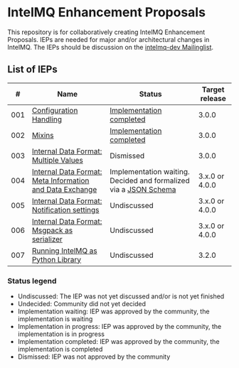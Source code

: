 # IntelMQ Enhancement Proposals

This repository is for collaboratively creating IntelMQ Enhancement Proposals.
IEPs are needed for major and/or architectural changes in IntelMQ.
The IEPs should be discussion on the [intelmq-dev Mailinglist](https://lists.cert.at/cgi-bin/mailman/listinfo/intelmq-dev).

## List of IEPs

|#|Name|Status|Target release|
|---|---|---|---|
|001|[Configuration Handling](001/)|[Implementation completed](https://github.com/certtools/intelmq/projects/9)|3.0.0|
|002|[Mixins](002/)|[Implementation completed](https://github.com/certtools/intelmq/projects/10)|3.0.0|
|003|[Internal Data Format: Multiple Values](003/)|Dismissed|3.0.0|
|004|[Internal Data Format: Meta Information and Data Exchange](004/)|Implementation waiting. Decided and formalized via a [JSON Schema](004/schema/schema.json)|3.x.0 or 4.0.0|
|005|[Internal Data Format: Notification settings](005/)|Undiscussed|3.x.0 or 4.0.0|
|006|[Internal Data Format: Msgpack as serializer](006/)|Undiscussed|3.x.0 or 4.0.0|
|007|[Running IntelMQ as Python Library](007/)|Undiscussed|3.2.0|

### Status legend
* Undiscussed: The IEP was not yet discussed and/or is not yet finished
* Undecided: Community did not yet decided
* Implementation waiting: IEP was approved by the community, the implementation is waiting
* Implementation in progress: IEP was approved by the community, the implementation is in progress
* Implementation completed: IEP was approved by the community, the implementation is completed
* Dismissed: IEP was not approved by the community
